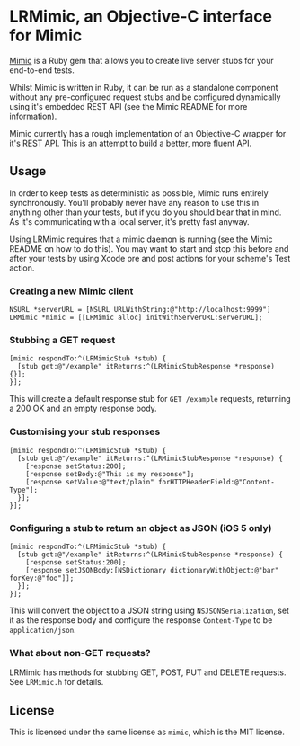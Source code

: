 # LRMimic, an Objective-C interface for Mimic

[Mimic](http://github.com/lukeredpath/mimic) is a Ruby gem that allows you to create live server stubs for your end-to-end tests.

Whilst Mimic is written in Ruby, it can be run as a standalone component without any pre-configured request stubs and be configured dynamically using it's embedded REST API (see the Mimic README for more information).

Mimic currently has a rough implementation of an Objective-C wrapper for it's REST API. This is an attempt to build a better, more fluent API.

## Usage

In order to keep tests as deterministic as possible, Mimic runs entirely synchronously. You'll probably never have any reason to use this in anything other than your tests, but if you do you should bear that in mind. As it's communicating with a local server, it's pretty fast anyway.

Using LRMimic requires that a mimic daemon is running (see the Mimic README on how to do this). You may want to start and stop this before and after your tests by using Xcode pre and post actions for your scheme's Test action.

### Creating a new Mimic client

```objc
NSURL *serverURL = [NSURL URLWithString:@"http://localhost:9999"]
LRMimic *mimic = [[LRMimic alloc] initWithServerURL:serverURL];
```

### Stubbing a GET request

```objc
[mimic respondTo:^(LRMimicStub *stub) {
  [stub get:@"/example" itReturns:^(LRMimicStubResponse *response) {}];
}];
```

This will create a default response stub for `GET /example` requests, returning a 200 OK and an empty response body.

### Customising your stub responses

```objc
[mimic respondTo:^(LRMimicStub *stub) {
  [stub get:@"/example" itReturns:^(LRMimicStubResponse *response) {
    [response setStatus:200];
    [response setBody:@"This is my response"];
    [response setValue:@"text/plain" forHTTPHeaderField:@"Content-Type"];
  }];
}];
```

### Configuring a stub to return an object as JSON (iOS 5 only)

```objc
[mimic respondTo:^(LRMimicStub *stub) {
  [stub get:@"/example" itReturns:^(LRMimicStubResponse *response) {
    [response setStatus:200];
    [response setJSONBody:[NSDictionary dictionaryWithObject:@"bar" forKey:@"foo"]];
  }];
}];
```

This will convert the object to a JSON string using `NSJSONSerialization`, set it as the response body and configure the response `Content-Type` to be `application/json`.

### What about non-GET requests?

LRMimic has methods for stubbing GET, POST, PUT and DELETE requests. See `LRMimic.h` for details.

## License

This is licensed under the same license as `mimic`, which is the MIT license.
